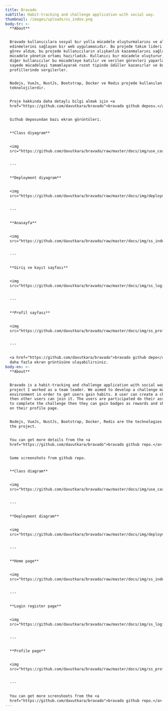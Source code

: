 ```yaml
---
title: Bravado
subTitle: Habit-tracking and challenge application with social way.
thumbnail: /images/uploads/ss_index.png
body-tr: >-
  **About**


  Bravado kullanıcılara sosyal bır yolla mücadele oluşturmalarını ve alışkanlık
  edinmelerini sağlayan bir web uygulamasıdır. Bu projede takım lideri olarak
  görev aldım, bu projede kullanıcıların alışkanlık kazanmalarını sağlamak için
  mücadele yönetim ortamı hazırladık. Kullanıcı bır mücadele oluşturur, ardından
  diğer kullanıcılar bu mücadeleye katılır ve verilen görevleri yaparlar, bu
  sayede mücadeleyi tamamlayarak rozet tipinde ödüller kazanırlar ve bunları
  profillerinde sergilerler.


  Nodejs, VueJs, NustJs, Bootstrap, Docker ve Redıs projede kullanılan
  teknolojilerdir.


  Proje hakkında daha detaylı bilgi almak için <a
  href="https://github.com/davutkara/bravado">bravado github deposu.</a>


  Gıthub deposundan bazı ekran görüntüleri.


  **Class diyagram**


  <img
  src="https://github.com/davutkara/bravado/raw/master/docs/img/use_case.png">


  ---


  **Deployment diyagram**


  <img
  src="https://github.com/davutkara/bravado/raw/master/docs/img/deployment_diagram.png">


  ---


  **Anasayfa**


  <img
  src="https://github.com/davutkara/bravado/raw/master/docs/img/ss_index.png">


  ---


  **Giriş ve kayıt sayfası**


  <img
  src="https://github.com/davutkara/bravado/raw/master/docs/img/ss_login_register.png">


  ---


  **Profil sayfası**


  <img
  src="https://github.com/davutkara/bravado/raw/master/docs/img/ss_profile.png">


  ---


  <a href="https://github.com/davutkara/bravado">bravado github depo</a>sundan
  daha fazla ekran grüntüsüne ulaşabilirsiniz.
body-en: >-
  **About**


  Bravado is a habit-tracking and challenge application with social way. In this
  project I worked as a team leader. We aimed to develop a challenge management
  environment in order to get users gain habits. A user can create a challenge
  then other users can join it. The users are participated do their assignments
  to complete the challenge then they can gain badges as rewards and show them
  on their profile page.


  Nodejs, VueJs, NustJs, Bootstrap, Docker, Redis are the technologies used for
  the project.


  You can get more details from the <a
  href="https://github.com/davutkara/bravado">bravado github repo.</a>


  Some screenshots from github repo.


  **Class diagram**


  <img
  src="https://github.com/davutkara/bravado/raw/master/docs/img/use_case.png">


  ---


  **Deployment diagram**


  <img
  src="https://github.com/davutkara/bravado/raw/master/docs/img/deployment_diagram.png">


  ---


  **Home page**


  <img
  src="https://github.com/davutkara/bravado/raw/master/docs/img/ss_index.png">


  ---


  **Login register page**


  <img
  src="https://github.com/davutkara/bravado/raw/master/docs/img/ss_login_register.png">


  ---


  **Profile page**


  <img
  src="https://github.com/davutkara/bravado/raw/master/docs/img/ss_profile.png">


  ---


  You can get more screnshoots from the <a
  href="https://github.com/davutkara/bravado">bravado github repo.</a>
---
```



